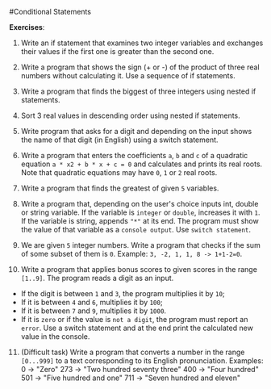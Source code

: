 #Conditional Statements

**Exercises**:

01. Write an if statement that examines two integer variables and exchanges their values if the first one is greater than the second one.

02. Write a program that shows the sign (+ or -) of the product of three real numbers without calculating it. Use a sequence of if statements.

03. Write a program that finds the biggest of three integers using nested if statements.

04. Sort 3 real values in descending order using nested if statements.

05. Write program that asks for a digit and depending on the input shows the name of that digit (in English) using a switch statement.

06. Write a program that enters the coefficients ``a``, ``b`` and ``c`` of a quadratic equation ``a * x2 + b * x + c = 0`` and calculates and prints its real roots. Note that quadratic equations may have ``0``, ``1`` or ``2`` real roots.

07. Write a program that finds the greatest of given ``5`` variables.

08. Write a program that, depending on the user's choice inputs int, double or string variable. If the variable is ``integer`` or ``double``, increases it with ``1``. If the variable is string, appends ``"*"`` at its end. The program must show the value of that variable as a ``console output``. Use ``switch statement``.

09. We are given ``5`` integer numbers. Write a program that checks if the sum of some subset of them is ``0``.
Example: ``3, -2, 1, 1, 8 -> 1+1-2=0``.

10. Write a program that applies bonus scores to given scores in the range ``[1..9]``. The program reads a digit as an input.
 * If the digit is between ``1`` and ``3``, the program multiplies it by ``10``; 
 * If it is between ``4`` and ``6``, multiplies it by ``100``;
 * If it is between ``7`` and ``9``, multiplies it by ``1000``. 
 * If it is ``zero`` or if the value is ``not a digit``, the program must report an ``error``.
Use a switch statement and at the end print the calculated new value in the console.

11. (Difficult task) Write a program that converts a number in the range ``[0...999]`` to a text corresponding to its English pronunciation. 
Examples:
	0 -> "Zero"
	273 -> "Two hundred seventy three"
	400 -> "Four hundred"
	501 -> "Five hundred and one"
	711 -> "Seven hundred and eleven"
